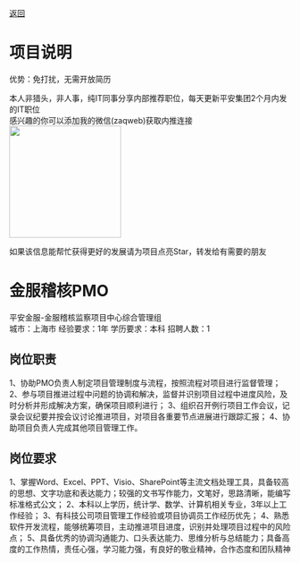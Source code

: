 [返回](../../)

# 项目说明

优势：免打扰，无需开放简历

本人非猎头，非人事，纯IT同事分享内部推荐职位，每天更新平安集团2个月内发的IT职位  
感兴趣的你可以添加我的微信(zaqweb)获取内推连接  
<img src="https://github.com/zaqweb/PA-IT-JOBS/blob/master/WechatICode.jpeg"  height="200" width="200">

如果该信息能帮忙获得更好的发展请为项目点亮Star，转发给有需要的朋友

# 金服稽核PMO
平安金服-金服稽核监察项目中心综合管理组  
城市：上海市 经验要求：1年 学历要求：本科  招聘人数：1

## 岗位职责
1、协助PMO负责人制定项目管理制度与流程，按照流程对项目进行监督管理；
2、参与项目推进过程中问题的协调和解决，监督并识别项目过程中进度风险，及时分析并形成解决方案，确保项目顺利进行；
3、组织召开例行项目工作会议，记录会议纪要并按会议讨论推进项目，对项目各重要节点进展进行跟踪汇报；
4、协助项目负责人完成其他项目管理工作。

## 岗位要求
1、掌握Word、Excel、PPT、Visio、SharePoint等主流文档处理工具，具备较高的思想、文字功底和表达能力；较强的文书写作能力，文笔好，思路清晰，能编写标准格式公文；
2、本科以上学历，统计学、数学、计算机相关专业，3年以上工作经验；
3、有科技公司项目管理工作经验或项目协调员工作经历优先；
4、熟悉软件开发流程，能够统筹项目，主动推进项目进度，识别并处理项目过程中的风险点；
5、具备优秀的协调沟通能力、口头表达能力、思维分析与总结能力；具备高度的工作热情，责任心强，学习能力强，有良好的敬业精神，合作态度和团队精神




